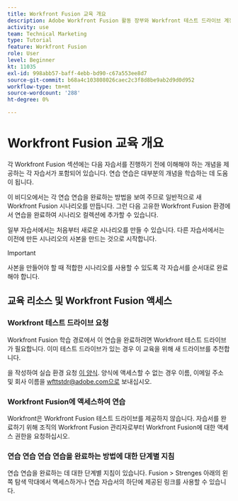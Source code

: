 ```yaml
---
title: Workfront Fusion 교육 개요
description: Adobe Workfront Fusion 활동 장부와 Workfront 테스트 드라이브 계정을 가져오는 방법에 대해 알아봅니다.
activity: use
team: Technical Marketing
type: Tutorial
feature: Workfront Fusion
role: User
level: Beginner
kt: 11035
exl-id: 998abb57-baff-4ebb-bd90-c67a553ee8d7
source-git-commit: b68a4c103808026caec2c3f8d8be9ab2d9d0d952
workflow-type: tm+mt
source-wordcount: '288'
ht-degree: 0%

---
```


# Workfront Fusion 교육 개요

각 Workfront Fusion 섹션에는 다음 자습서를 진행하기 전에 이해해야 하는 개념을 제공하는 각 자습서가 포함되어 있습니다. 연습 연습은 대부분의 개념을 학습하는 데 도움이 됩니다.

이 비디오에서는 각 연습 연습을 완료하는 방법을 보여 주므로 일반적으로 새 Workfront Fusion 시나리오를 만듭니다. 그런 다음 고유한 Workfront Fusion 환경에서 연습을 완료하여 시나리오 컬렉션에 추가할 수 있습니다.

일부 자습서에서는 처음부터 새로운 시나리오를 만들 수 있습니다. 다른 자습서에서는 이전에 만든 시나리오의 사본을 만드는 것으로 시작합니다.

>[!IMPORTANT]
>
>사본을 만들어야 할 때 적합한 시나리오를 사용할 수 있도록 각 자습서를 순서대로 완료해야 합니다.

## 교육 리소스 및 Workfront Fusion 액세스

### Workfront 테스트 드라이브 요청

Workfront Fusion 학습 경로에서 이 연습을 완료하려면 Workfront 테스트 드라이브가 필요합니다. 이미 테스트 드라이브가 있는 경우 이 교육을 위해 새 드라이브를 추천합니다.

을 작성하여 실습 환경 요청 [이 양식](https://forms.office.com/r/f1J8HRGrNY). 양식에 액세스할 수 없는 경우 이름, 이메일 주소 및 회사 이름을 wfttstdr@adobe.com으로 보내십시오.

### Workfront Fusion에 액세스하여 연습

Workfront은 Workfront Fusion 테스트 드라이브를 제공하지 않습니다. 자습서를 완료하기 위해 조직의 Workfront Fusion 관리자로부터 Workfront Fusion에 대한 액세스 권한을 요청하십시오.

### 연습 연습 연습 연습을 완료하는 방법에 대한 단계별 지침

연습 연습을 완료하는 데 대한 단계별 지침이 있습니다. Fusion > Strenges 아래의 왼쪽 탐색 막대에서 액세스하거나 연습 자습서의 하단에 제공된 링크를 사용할 수 있습니다.

